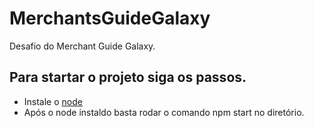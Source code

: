 # MerchantsGuideGalaxy
Desafio do Merchant Guide Galaxy.

## Para startar o projeto siga os passos.

* Instale o [node](https://nodejs.org/en/)
* Após o node instaldo basta rodar o comando npm start no diretório.

